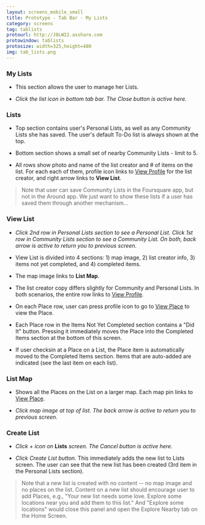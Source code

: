 ```yaml
---
layout: screens_mobile_small
title: Prototype - Tab Bar - My Lists
category: screens
tag: tablists
protourl: http://J8LW22.axshare.com
protowindow: tablists
protosize: width=325,height=480
img: tab_lists.png
---
```


### My Lists
* This section allows the user to manage her Lists.

* *Click the list icon in bottom tab bar. The Close button is active here.*


### Lists
* Top section contains user's Personal Lists, as well as any Community Lists she has saved. The user's default To-Do list is always shown at the top.

* Bottom section shows a small set of nearby Community Lists - limit to 5.

* All rows show photo and name of the list creator and # of items on the list. For each each of them, profile icon links to [View Profile][1] for the list creator, and right arrow links to **View List**.

<blockquote><p>Note that user can save Community Lists in the Foursquare app, but not in the Around app. We just want to show these lists if a user has saved them through another mechanism...</p></blockquote>


### View List
* *Click 2nd row in Personal Lists section to see a Personal List. Click 1st row in Community Lists section to see a Community List. On both, back arrow is active to return you to previous screen.*

* View List is divided into 4 sections: 1) map image, 2) list creator info, 3) items not yet completed, and 4) completed items.

* The map image links to **List Map**.

* The list creator copy differs slightly for Community and Personal Lists. In both scenarios, the entire row links to [View Profile][1].

* On each Place row, user can press profile icon to go to [View Place][2] to view the Place. 

* Each Place row in the Items Not Yet Completed section contains a "Did It" button. Pressing it immediately moves the Place into the Completed Items section at the bottom of this screen. 

* If user checksin at a Place on a List, the Place item is automatically moved to the Completed Items section. Items that are auto-added are indicated (see the last item on each list).


### List Map
* Shows all the Places on the List on a larger map. Each map pin links to [View Place][2].

* *Click map image at top of list. The back arrow is active to return you to previous screen.*


### Create List
* *Click + icon on* **Lists** *screen. The Cancel button is active here.*

* *Click Create List button.* This immediately adds the new list to Lists screen. The user can see that the new list has been created (3rd item in the Personal Lists section).

<blockquote><p>Note that a new list is created with no content -- no map image and no places on the list. Content on a new list should encourage user to add Places, e.g., "Your new list needs some love. Explore some locations near you and add them to this list." And "Explore some locations" would close this panel and open the Explore Nearby tab on the Home Screen.</p></blockquote>
	
[1]: view_profile.html "Go to View Profile"
[2]: view_place.html "Go to View Place"

